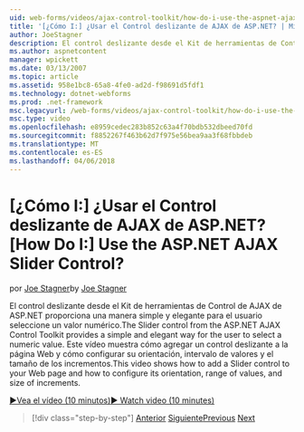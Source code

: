 ```yaml
---
uid: web-forms/videos/ajax-control-toolkit/how-do-i-use-the-aspnet-ajax-slider-control
title: '[¿Cómo I:] ¿Usar el Control deslizante de AJAX de ASP.NET? | Microsoft Docs'
author: JoeStagner
description: El control deslizante desde el Kit de herramientas de Control de AJAX de ASP.NET proporciona una manera simple y elegante para el usuario seleccione un valor numérico. Este vídeo muestra cómo ad...
ms.author: aspnetcontent
manager: wpickett
ms.date: 03/13/2007
ms.topic: article
ms.assetid: 958e1bc8-65a8-4fe0-ad2d-f98691d5fdf1
ms.technology: dotnet-webforms
ms.prod: .net-framework
msc.legacyurl: /web-forms/videos/ajax-control-toolkit/how-do-i-use-the-aspnet-ajax-slider-control
msc.type: video
ms.openlocfilehash: e8959cedec283b852c63a4f70bdb532dbeed70fd
ms.sourcegitcommit: f8852267f463b62d7f975e56bea9aa3f68fbbdeb
ms.translationtype: MT
ms.contentlocale: es-ES
ms.lasthandoff: 04/06/2018
---
```

<a name="how-do-i-use-the-aspnet-ajax-slider-control"></a><span data-ttu-id="52579-105">[¿Cómo I:] ¿Usar el Control deslizante de AJAX de ASP.NET?</span><span class="sxs-lookup"><span data-stu-id="52579-105">[How Do I:] Use the ASP.NET AJAX Slider Control?</span></span>
====================
<span data-ttu-id="52579-106">por [Joe Stagner](https://github.com/JoeStagner)</span><span class="sxs-lookup"><span data-stu-id="52579-106">by [Joe Stagner](https://github.com/JoeStagner)</span></span>

<span data-ttu-id="52579-107">El control deslizante desde el Kit de herramientas de Control de AJAX de ASP.NET proporciona una manera simple y elegante para el usuario seleccione un valor numérico.</span><span class="sxs-lookup"><span data-stu-id="52579-107">The Slider control from the ASP.NET AJAX Control Toolkit provides a simple and elegant way for the user to select a numeric value.</span></span> <span data-ttu-id="52579-108">Este vídeo muestra cómo agregar un control deslizante a la página Web y cómo configurar su orientación, intervalo de valores y el tamaño de los incrementos.</span><span class="sxs-lookup"><span data-stu-id="52579-108">This video shows how to add a Slider control to your Web page and how to configure its orientation, range of values, and size of increments.</span></span>

[<span data-ttu-id="52579-109">&#9654;Vea el vídeo (10 minutos)</span><span class="sxs-lookup"><span data-stu-id="52579-109">&#9654; Watch video (10 minutes)</span></span>](https://channel9.msdn.com/Blogs/ASP-NET-Site-Videos/how-do-i-use-the-aspnet-ajax-slider-control)

> [!div class="step-by-step"]
> <span data-ttu-id="52579-110">[Anterior](how-do-i-use-the-aspnet-ajax-confirmbutton-extender.md)
> [Siguiente](how-do-i-use-the-aspnet-ajax-autocomplete-control.md)</span><span class="sxs-lookup"><span data-stu-id="52579-110">[Previous](how-do-i-use-the-aspnet-ajax-confirmbutton-extender.md)
[Next](how-do-i-use-the-aspnet-ajax-autocomplete-control.md)</span></span>
